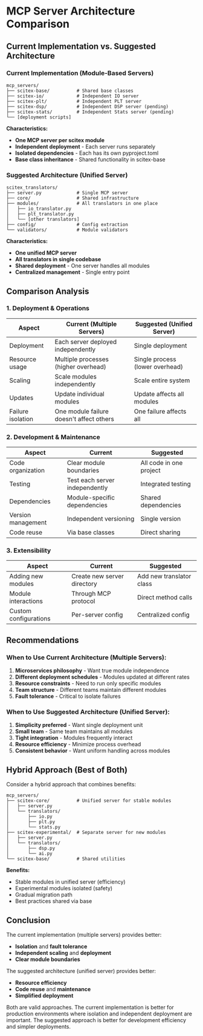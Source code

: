 # MCP Server Architecture Comparison

## Current Implementation vs. Suggested Architecture

### Current Implementation (Module-Based Servers)

```
mcp_servers/
├── scitex-base/          # Shared base classes
├── scitex-io/            # Independent IO server
├── scitex-plt/           # Independent PLT server
├── scitex-dsp/           # Independent DSP server (pending)
├── scitex-stats/         # Independent Stats server (pending)
└── [deployment scripts]
```

**Characteristics:**
- **One MCP server per scitex module**
- **Independent deployment** - Each server runs separately
- **Isolated dependencies** - Each has its own pyproject.toml
- **Base class inheritance** - Shared functionality in scitex-base

### Suggested Architecture (Unified Server)

```
scitex_translators/
├── server.py             # Single MCP server
├── core/                 # Shared infrastructure
├── modules/              # All translators in one place
│   ├── io_translator.py
│   ├── plt_translator.py
│   └── [other translators]
├── config/               # Config extraction
└── validators/           # Module validators
```

**Characteristics:**
- **One unified MCP server**
- **All translators in single codebase**
- **Shared deployment** - One server handles all modules
- **Centralized management** - Single entry point

## Comparison Analysis

### 1. Deployment & Operations

| Aspect | Current (Multiple Servers) | Suggested (Unified Server) |
|--------|---------------------------|---------------------------|
| Deployment | Each server deployed independently | Single deployment |
| Resource usage | Multiple processes (higher overhead) | Single process (lower overhead) |
| Scaling | Scale modules independently | Scale entire system |
| Updates | Update individual modules | Update affects all modules |
| Failure isolation | One module failure doesn't affect others | One failure affects all |

### 2. Development & Maintenance

| Aspect | Current | Suggested |
|--------|---------|-----------|
| Code organization | Clear module boundaries | All code in one project |
| Testing | Test each server independently | Integrated testing |
| Dependencies | Module-specific dependencies | Shared dependencies |
| Version management | Independent versioning | Single version |
| Code reuse | Via base classes | Direct sharing |

### 3. Extensibility

| Aspect | Current | Suggested |
|--------|---------|-----------|
| Adding new modules | Create new server directory | Add new translator class |
| Module interactions | Through MCP protocol | Direct method calls |
| Custom configurations | Per-server config | Centralized config |

## Recommendations

### When to Use Current Architecture (Multiple Servers):
1. **Microservices philosophy** - Want true module independence
2. **Different deployment schedules** - Modules updated at different rates
3. **Resource constraints** - Need to run only specific modules
4. **Team structure** - Different teams maintain different modules
5. **Fault tolerance** - Critical to isolate failures

### When to Use Suggested Architecture (Unified Server):
1. **Simplicity preferred** - Want single deployment unit
2. **Small team** - Same team maintains all modules
3. **Tight integration** - Modules frequently interact
4. **Resource efficiency** - Minimize process overhead
5. **Consistent behavior** - Want uniform handling across modules

## Hybrid Approach (Best of Both)

Consider a hybrid approach that combines benefits:

```
mcp_servers/
├── scitex-core/          # Unified server for stable modules
│   ├── server.py
│   └── translators/
│       ├── io.py
│       ├── plt.py
│       └── stats.py
├── scitex-experimental/  # Separate server for new modules
│   ├── server.py
│   └── translators/
│       ├── dsp.py
│       └── ai.py
└── scitex-base/          # Shared utilities
```

**Benefits:**
- Stable modules in unified server (efficiency)
- Experimental modules isolated (safety)
- Gradual migration path
- Best practices shared via base

## Conclusion

The current implementation (multiple servers) provides better:
- **Isolation** and **fault tolerance**
- **Independent scaling** and **deployment**
- **Clear module boundaries**

The suggested architecture (unified server) provides better:
- **Resource efficiency**
- **Code reuse** and **maintenance**
- **Simplified deployment**

Both are valid approaches. The current implementation is better for production environments where isolation and independent deployment are important. The suggested approach is better for development efficiency and simpler deployments.

<!-- EOF -->